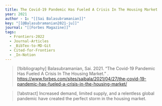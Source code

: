 ```yaml
---
title: The Covid-19 Pandemic Has Fueled A Crisis In The Housing Market
year: 2021
author - 1: "[[Sai Balasubramanian]]"
key: "[[@Balasubramanian2021-ju]]"
journal: "[[Forbes Magazine]]"
tags:
  - Frontiers-2022
  - Journal-Articles
  - _BibTex-to-MD-Git
  - Cited-for-Frontiers
  - _In-Notion
---
```


> [!bibliography]
> Balasubramanian, Sai. 2021. “The Covid-19 Pandemic Has Fueled A Crisis In The Housing Market.” . https://www.forbes.com/sites/saibala/2021/04/27/the-covid-19-pandemic-has-fueled-a-crisis-in-the-housing-market/

> [!abstract]
> Increased demand, limited supply, and a relentless global pandemic have created the perfect storm in the housing market.